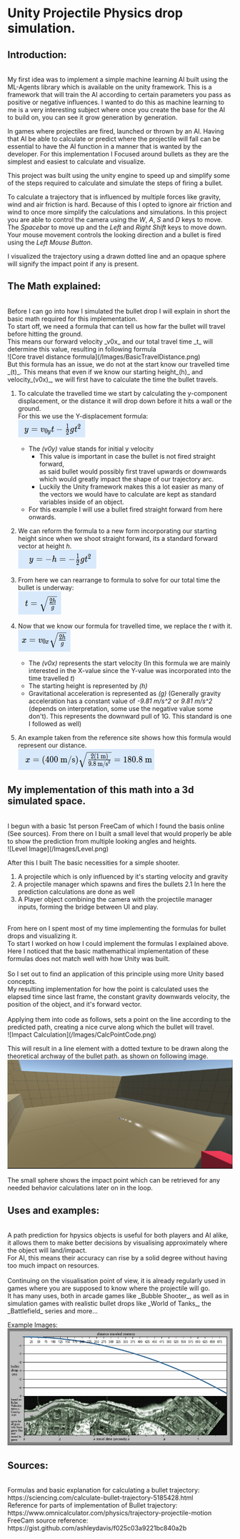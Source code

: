 # Unity Projectile Physics drop simulation.

## Introduction:
<br/>
My first idea was to implement a simple machine learning AI built using the ML-Agents library which is available on the unity framework. This is a framework that will train the AI according to certain parameters you pass as positive or negative influences.
I wanted to do this as machine learning to me is a very interesting subject where once you create the base for the AI to build on, you can see it grow generation by generation.



In games where projectiles are fired, launched or thrown by an AI. Having that AI be able to calculate or predict where the projectile will fall can be essential to have the AI function in a manner that is wanted by the developer.
For this implementation I Focused around bullets as they are the simplest and easiest to calculate and visualize.

This project was built using the unity engine to speed up and simplify some of the steps required to calculate and simulate the steps of firing a bullet.

To calculate a trajectory that is influenced by multiple forces like gravity, wind and air friction is hard. Because of this I opted to ignore air friction and wind to once more simplify the calculations and simulations.
In this project you are able to control the camera using the _W_, _A_, _S_ and _D_ keys to move. The _Spacebar_ to move up and the _Left_ and _Right_ _Shift_ keys to move down.
Your mouse movement controls the looking direction and a bullet is fired using the _Left Mouse Button_.

I visualized the trajectory using a drawn dotted line and an opaque sphere will signify the impact point if any is present.

## The Math explained:
<br/>
Before I can go into how I simulated the bullet drop I will explain in short the basic math required for this implementation.
<br/>
To start off, we need a formula that can tell us how far the bullet will travel before hitting the ground.<br/> This means our forward velocity _v0x_ and our total travel time _t_ will determine this value, resulting in following formula<br/>
![Core travel distance formula](/Images/BasicTravelDistance.png)<br/>
But this formula has an issue, we do not at the start know our travelled time _(t)_. This means that even if we know our starting height_(h)_ and velocity_(v0x)_, we will first have to calculate the time the bullet travels.

1. To calculate the travelled time we start by calculating the y-component displacement, or the distance it will drop down before it hits a wall or the ground.<br/>
For this we use the Y-displacement formula:<br/>
![Y Displacement formula](/Images/yDisplacement.png)<br/>
	* The _(v0y)_ value stands for initial y velocity
		* This value is important in case the bullet is not fired straight forward,<br/> as said bullet would possibly first travel upwards or downwards which would greatly impact the shape of our trajectory arc. 
		* Luckily the Unity framework makes this a lot easier as many of the vectors we would have to calculate are kept as standard variables inside of an object.
	* For this example I will use a bullet fired straight forward from here onwards.

2. We can reform the formula to a new form incorporating our starting height since when we shoot straight forward, its a standard forward vector at height _h_.<br/>
![Reformed Y Displacement formula](/Images/NewYDisplacement.png)<br/>

3. From here we can rearrange to formula to solve for our total time the bullet is underway: <br/>
![Bullet travel time formula](/Images/TimeTravelled.png)<br/>

4. Now that we know our formula for travelled time, we replace the _t_ with it.<br/>
![Bullet travel distance formula](/Images/BulletTravelDistance.png)<br/>
	* The _(v0x)_ represents the start velocity (In this formula we are mainly interested in the X-value since the Y-value was incorporated into the time travelled _t_)
	* The starting height is represented by _(h)_
	* Gravitational acceleration is represented as _(g)_ (Generally gravity acceleration has a constant value of _-9.81 m/s^2_ or _9.81 m/s^2_ (depends on interpretation, some use the negative value some don't). This represents the downward pull of 1G. This standard is one I followed as well)

5. An example taken from the reference site shows how this formula would represent our distance. <br/>
![Bullet travel distance formula Example](/Images/Example.png)<br/>


## My implementation of this math into a 3d simulated space.
<br/>
I begun with a basic 1st person FreeCam of which I found the basis online (See sources). From there on I built a small level that would properly be able to show the prediction from multiple looking angles and heights.<br/>
![Level Image](/Images/Level.png)<br/>

After this I built The basic necessities for a simple shooter.<br/>
1. A projectile which is only influenced by it's starting velocity and gravity
2. A projectile manager which spawns and fires the bullets
	2.1 In here the prediction calculations are done as well
3. A Player object combining the camera with the projectile manager inputs, forming the bridge between UI and play.
<br/>
From here on I spent most of my time implementing the formulas for bullet drops and visualizing it.<br/>
To start I worked on how I could implement the formulas I explained above. Here I noticed that the basic mathemathical implementation of these formulas does not match well with how Unity was built.
<br/> 
<br/> 
So I set out to find an application of this principle using more Unity based concepts.<br/>
My resulting implementation for how the point is calculated uses the elapsed time since last frame, the constant gravity downwards velocity, the position of the object, and it's forward vector.
<br/>
<br/>
Applying them into code as follows, sets a point on the line according to the predicted path, creating a nice curve along which the bullet will travel.<br/>
![Impact Calculation](/Images/CalcPointCode.png)<br/>

This will result in a line element with a dotted texture to be drawn along the theoretical archway of the bullet path. as shown on following image.<br/>
![Impact Visualisation](/Images/LineExample.png)<br/>

The small sphere shows the impact point which can be retrieved for any needed behavior calculations later on in the loop.

## Uses and examples:
<br/>
A path prediction for hpysics objects is useful for both players and AI alike, it allows them to make better decisions by visualising approximately where the object will land/impact.<br/>
For AI, this means their accuracy can rise by a solid degree without having too much impact on resources.
<br/>
<br/>
Continuing on the visualisation point of view, it is already regularly used in games where you are supposed to know where the projectile will go.<br/>
It has many uses, both in arcade games like _Bubble Shooter_, as well as in simulation games with realistic bullet drops like _World of Tanks_, the _Battlefield_ series and more...

Example Images:
![Bullet drop Graph](/Images/BulletDropChartBF.png)<br/>

## Sources:
<br/>
Formulas and basic explanation for calculating a bullet trajectory: https://sciencing.com/calculate-bullet-trajectory-5185428.html<br/>
Reference for parts of implementation of Bullet trajectory: https://www.omnicalculator.com/physics/trajectory-projectile-motion<br/>
FreeCam source reference: https://gist.github.com/ashleydavis/f025c03a9221bc840a2b<br/>